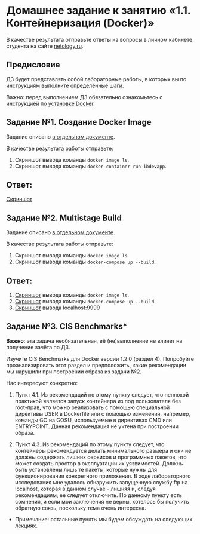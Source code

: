 # Домашнее задание к занятию «1.1. Контейнеризация (Docker)»

В качестве результата отправьте ответы на вопросы в личном кабинете студента на сайте [netology.ru](https://netology.ru).

## Предисловие

ДЗ будет представлять собой лабораторные работы, в которых вы по инструкциям выполните определённые шаги.

Важно: перед выполнением ДЗ обязательно ознакомьтесь с инструкцией [по установке Docker](installation.md).

## Задание №1. Создание Docker Image

Задание описано [в отдельном документе](dockerfile.md).

В качестве результата работы отправьте:
1. Скриншот вывода команды `docker image ls`.
1. Скриншот вывода команды `docker container run ibdevapp`.

## Ответ:

[Скриншот](../01_docker/Task_01.Dockerfile/Screenshot1.JPG)

## Задание №2. Multistage Build

Задание описано [в отдельном документе](multistage.md).

В качестве результата работы отправьте:
1. Скриншот вывода команды `docker image ls`.
1. Скриншот вывода команды `docker-compose up --build`.

## Ответ:

1. [Скриншот](../01_docker/Task_02.Multistage_building/Screenshot1.JPG) вывода команды `docker image ls`.
1. [Скриншот](../01_docker/Task_02.Multistage_building/Screenshot2.JPG) вывода команды `docker-compose up --build`.
1. [Скриншот](../01_docker/Task_02.Multistage_building/Screenshot3.JPG) вывода localhost:9999

## Задание №3. CIS Benchmarks*

**Важно**: эта задача необязательная, её (не)выполнение не влияет на получение зачёта по ДЗ.

Изучите CIS Benchmarks для Docker версии 1.2.0 (раздел 4). Попробуйте проанализировать этот раздел и предположить, какие рекомендации мы нарушили при построении образа из задачи №2.

Нас интересуют конкретно:
1. Пункт 4.1. Из рекомендаций по этому пункту следует, что неплохой практикой является запуск контейнера из под пользователя без root-прав, что можно реализовать с помощью специальной директивы USER в Dockerfile или с помощью изменения, например, команды GO на GOSU, используемые в директивах CMD или ENTRYPOINT. Данная рекомендация не учтена при построении образа.

2. Пункт 4.3. Из рекомендаций по этому пункту следует, что контейнеры рекомендуется делать минимального размера и они не должны содержать лишних сервисов и программных пакетов, что может создать простор в эксплуатации их уязвимостей. Должны быть установлены лишь те пакеты, которые нужны для функционирования конкретного приложения. В ходе лабораторного исследования мне удалось обнаружить запущенную службу ftp на localhost, которая в данном случае - лишняя и, следуя рекомендациям, ее следует отключить. По данному пункту есть сомнения, и если мои заключения не верны, хотелось бы получить обратную связь, поскольку тема очень интересна.

* Примечание: остальные пункты мы будем обсуждать на следующих лекциях.